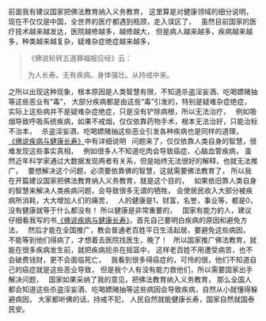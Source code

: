 前面我有建议国家把佛法教育纳入义务教育，
这里算是对健康领域的细分说明，
&nbsp;
现在不仅仅是中国，全世界的医疗都遇到瓶颈，走入误区了，
&nbsp;
虽然目前国家的医疗技术越来越发达，医院越修越多，越修越大，
但是病人越来越多，疾病越来越多，种类越来越复杂，疑难杂症绝症越来越多，
&nbsp;
> 《佛说轮转五道罪福报应经》云：
> 
> 为人长寿。无有疾病。身体强壮。从持戒中来。

之所以出现这种现象，根本原因是人类智慧有限，不知道杀盗淫妄酒、吃喝嫖赌抽等这些恶业有“毒”，
大部分疾病都是由这些“毒”引发的，特别是疑难杂症绝症，
&nbsp;
实际上这些病并不是疑难杂症绝症，只是没有铲除病根，所以无法治疗，
&nbsp;
例如吸烟导致呼吸系统疾病，如果不戒烟，仅仅依靠药物手术，根本无法治好，只能治标不治本，
&nbsp;
杀盗淫妄酒、吃喝嫖赌抽这些恶业引发各种疾病也是同样的道理，
[《佛说疾病与健康长寿》](https://www.kancloud.cn/luojiangtao/foshuojiankang)中有详细说明
&nbsp;
问题来了，仅仅依靠人类自身的智慧，很难发现这些事实真相，
&nbsp;
例如很多人不知道吃肉会导致癌症、心脑血管疾病，
虽然近年科学家通过大数据发现两者有关系，但是始终无法很好的解释，也就无法推广，
&nbsp;
要想解决这个问题，必须要依靠佛的智慧，这就需要佛法教育了，
所以我在开篇建议国家把佛法教育纳入义务教育，就是这个目的，
&nbsp;
如果依旧靠人类自身的智慧来解决人类疾病问题，会导致很多无谓的牺牲，
会使居民收入大部分被疾病所消耗，大大增加人们的痛苦，
&nbsp;
人的健康是1，财富，名誉，事业等，都是0，没有健康就等于什么都没有！
所以健康是非常重要的，
&nbsp;
国家有能力的人，建议仔细看我写的书[《佛说疾病与健康长寿》](https://www.kancloud.cn/luojiangtao/foshuojiankang)，首先自己要明白疾病的原因和避免方法，
&nbsp;
然后才能在全国推广，教会普通老百姓平日生活起居，要避免这些病因，
不能等到他们得病了，才想着去医院找医生，晚了！
&nbsp;
所以国家推广佛法教育，就能在很多疾病发生前，就把疾病扼杀在摇篮中，
这样老百姓不用遭受病苦，也不会破费钱财，更不会面临死亡，
&nbsp;
我看到很多得癌症的，可怜的很，他们不知道自己的癌症就是这些恶业导致，
但是我个人有没有能力救他们，所以需要国家出手解决问题，
&nbsp;
国家如果采纳了我的意见，把佛法教育纳入义务教育，
那么全国人都会知道这些杀盗淫妄酒、吃喝嫖赌抽等这些病因会导致疾病，自然从小就懂得躲避病因，
大家都听佛的话，持戒不犯，
人民自然就能健康长寿，国家自然就国泰民安。



